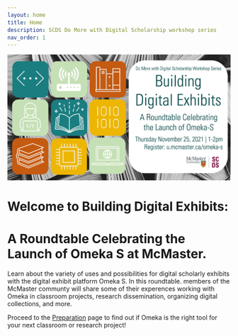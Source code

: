 ```yaml
---
layout: home
title: Home
description: SCDS Do More with Digital Scholarship workshop series
nav_order: 1
---
```


<img src="assets/img/OmekaSPoster.jpg" alt="Workshop Title Slide" width="720">

# Welcome to Building Digital Exhibits: 
# A Roundtable Celebrating the Launch of Omeka S at McMaster. 

Learn about the variety of uses and possibilities for digital scholarly exhibits with the digital exhibit platform Omeka S. In this roundtable. members of the McMaster communty will share some of their experences working with Omeka in classroom projects, research dissemination, organizing digital collections, and more.

Proceed to the [Preparation](preparation) page to find out if Omeka is the right tool for your next classroom or research project! 

